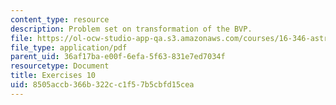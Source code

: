 ```yaml
---
content_type: resource
description: Problem set on transformation of the BVP.
file: https://ol-ocw-studio-app-qa.s3.amazonaws.com/courses/16-346-astrodynamics-fall-2008/8505accb366b322cc1f57b5cbfd15cea_ex_10.pdf
file_type: application/pdf
parent_uid: 36af17ba-e00f-6efa-5f63-831e7ed7034f
resourcetype: Document
title: Exercises 10
uid: 8505accb-366b-322c-c1f5-7b5cbfd15cea
---
```


